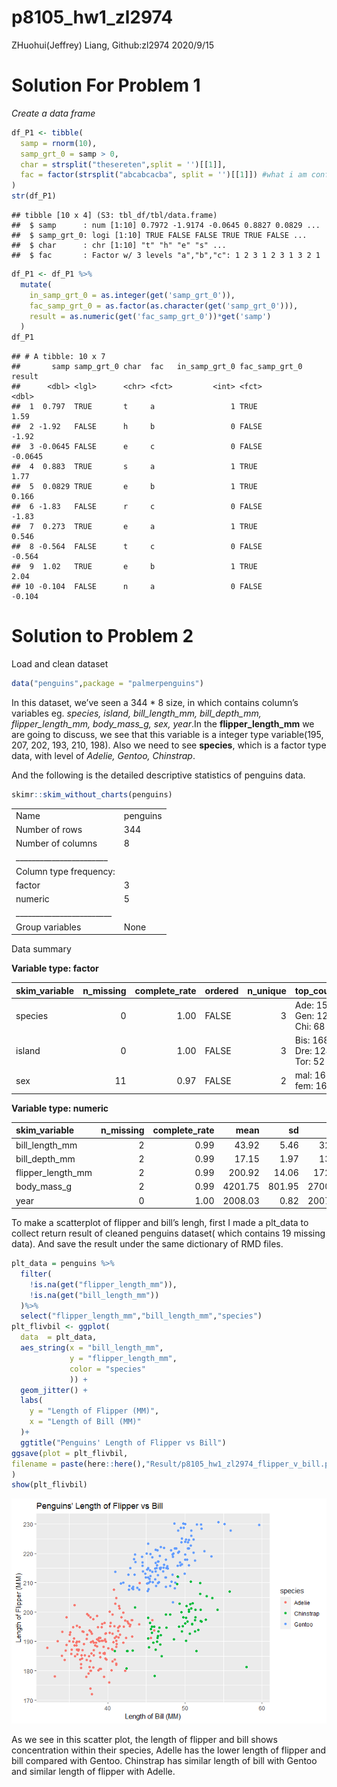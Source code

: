 p8105\_hw1\_zl2974
================
ZHuohui(Jeffrey) Liang, Github:zl2974
2020/9/15

# Solution For Problem 1

*Create a data frame*

``` r
df_P1 <- tibble(
  samp = rnorm(10),
  samp_grt_0 = samp > 0,
  char = strsplit("thesereten",split = '')[[1]],
  fac = factor(strsplit("abcabcacba", split = '')[[1]]) #what i am confusing here is that this function create list, and list() and c() behave so inconsistantly in R, is there any good sugguestion to avoid list() overall? Or good way to detected before bugging?
)
str(df_P1)
```

    ## tibble [10 x 4] (S3: tbl_df/tbl/data.frame)
    ##  $ samp      : num [1:10] 0.7972 -1.9174 -0.0645 0.8827 0.0829 ...
    ##  $ samp_grt_0: logi [1:10] TRUE FALSE FALSE TRUE TRUE FALSE ...
    ##  $ char      : chr [1:10] "t" "h" "e" "s" ...
    ##  $ fac       : Factor w/ 3 levels "a","b","c": 1 2 3 1 2 3 1 3 2 1

``` r
df_P1 <- df_P1 %>%
  mutate(
    in_samp_grt_0 = as.integer(get('samp_grt_0')),
    fac_samp_grt_0 = as.factor(as.character(get('samp_grt_0'))),
    result = as.numeric(get('fac_samp_grt_0'))*get('samp')
  )
df_P1
```

    ## # A tibble: 10 x 7
    ##       samp samp_grt_0 char  fac   in_samp_grt_0 fac_samp_grt_0  result
    ##      <dbl> <lgl>      <chr> <fct>         <int> <fct>            <dbl>
    ##  1  0.797  TRUE       t     a                 1 TRUE            1.59  
    ##  2 -1.92   FALSE      h     b                 0 FALSE          -1.92  
    ##  3 -0.0645 FALSE      e     c                 0 FALSE          -0.0645
    ##  4  0.883  TRUE       s     a                 1 TRUE            1.77  
    ##  5  0.0829 TRUE       e     b                 1 TRUE            0.166 
    ##  6 -1.83   FALSE      r     c                 0 FALSE          -1.83  
    ##  7  0.273  TRUE       e     a                 1 TRUE            0.546 
    ##  8 -0.564  FALSE      t     c                 0 FALSE          -0.564 
    ##  9  1.02   TRUE       e     b                 1 TRUE            2.04  
    ## 10 -0.104  FALSE      n     a                 0 FALSE          -0.104

# Solution to Problem 2

Load and clean dataset

``` r
data("penguins",package = "palmerpenguins")
```

In this dataset, we’ve seen a 344 \* 8 size, in which contains column’s
variables eg. *species, island, bill\_length\_mm, bill\_depth\_mm,
flipper\_length\_mm, body\_mass\_g, sex, year*.In the
**flipper\_length\_mm** we are going to discuss, we see that this
variable is a integer type variable(195, 207, 202, 193, 210, 198). Also
we need to see **species**, which is a factor type data, with level of
*Adelie, Gentoo, Chinstrap*.

And the following is the detailed descriptive statistics of penguins
data.

``` r
skimr::skim_without_charts(penguins)
```

|                                                  |          |
| :----------------------------------------------- | :------- |
| Name                                             | penguins |
| Number of rows                                   | 344      |
| Number of columns                                | 8        |
| \_\_\_\_\_\_\_\_\_\_\_\_\_\_\_\_\_\_\_\_\_\_\_   |          |
| Column type frequency:                           |          |
| factor                                           | 3        |
| numeric                                          | 5        |
| \_\_\_\_\_\_\_\_\_\_\_\_\_\_\_\_\_\_\_\_\_\_\_\_ |          |
| Group variables                                  | None     |

Data summary

**Variable type: factor**

| skim\_variable | n\_missing | complete\_rate | ordered | n\_unique | top\_counts                 |
| :------------- | ---------: | -------------: | :------ | --------: | :-------------------------- |
| species        |          0 |           1.00 | FALSE   |         3 | Ade: 152, Gen: 124, Chi: 68 |
| island         |          0 |           1.00 | FALSE   |         3 | Bis: 168, Dre: 124, Tor: 52 |
| sex            |         11 |           0.97 | FALSE   |         2 | mal: 168, fem: 165          |

**Variable type: numeric**

| skim\_variable      | n\_missing | complete\_rate |    mean |     sd |     p0 |     p25 |     p50 |    p75 |   p100 |
| :------------------ | ---------: | -------------: | ------: | -----: | -----: | ------: | ------: | -----: | -----: |
| bill\_length\_mm    |          2 |           0.99 |   43.92 |   5.46 |   32.1 |   39.23 |   44.45 |   48.5 |   59.6 |
| bill\_depth\_mm     |          2 |           0.99 |   17.15 |   1.97 |   13.1 |   15.60 |   17.30 |   18.7 |   21.5 |
| flipper\_length\_mm |          2 |           0.99 |  200.92 |  14.06 |  172.0 |  190.00 |  197.00 |  213.0 |  231.0 |
| body\_mass\_g       |          2 |           0.99 | 4201.75 | 801.95 | 2700.0 | 3550.00 | 4050.00 | 4750.0 | 6300.0 |
| year                |          0 |           1.00 | 2008.03 |   0.82 | 2007.0 | 2007.00 | 2008.00 | 2009.0 | 2009.0 |

To make a scatterplot of flipper and bill’s lengh, first I made a
plt\_data to collect return result of cleaned penguins dataset( which
contains 19 missing data). And save the result under the same dictionary
of RMD files.

``` r
plt_data = penguins %>%
  filter(
    !is.na(get("flipper_length_mm")),
    !is.na(get("bill_length_mm"))
  )%>%
  select("flipper_length_mm","bill_length_mm","species")
plt_flivbil <- ggplot(
  data  = plt_data,
  aes_string(x = "bill_length_mm",
             y = "flipper_length_mm",
             color = "species"
             )) +
  geom_jitter() +
  labs(
    y = "Length of Flipper (MM)",
    x = "Length of Bill (MM)"
  )+
  ggtitle("Penguins' Length of Flipper vs Bill")
ggsave(plot = plt_flivbil,
filename = paste(here::here(),"Result/p8105_hw1_zl2974_flipper_v_bill.png",sep="/")
)
show(plt_flivbil)
```

![](p8105_hw1_zl2974_files/figure-gfm/scatterplot-1.png)<!-- -->

As we see in this scatter plot, the length of flipper and bill shows
concentration within their species, Adelle has the lower length of
flipper and bill compared with Gentoo. Chinstrap has similar length of
bill with Gentoo and similar length of flipper with Adelle.
